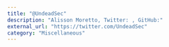 ```yaml
---
title: "@UndeadSec"
description: "Alisson Moretto, Twitter: , GitHub:"
external_url: "https://twitter.com/UndeadSec"
category: "Miscellaneous"
---
```

